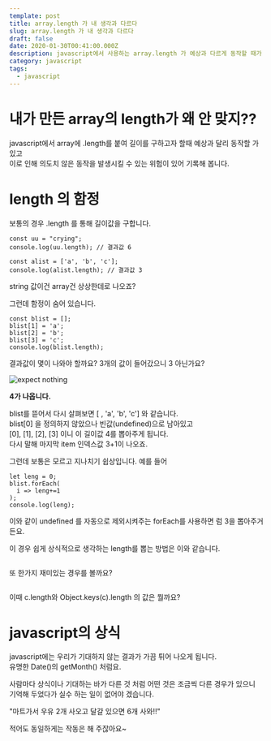 ```yaml
---
template: post
title: array.length 가 내 생각과 다르다
slug: array.length 가 내 생각과 다르다
draft: false
date: 2020-01-30T00:41:00.000Z
description: javascript에서 사용하는 array.length 가 예상과 다르게 동작할 때가 있어 정리해 봅니다
category: javascript
tags:
  - javascript
---
```

# 내가 만든 array의 length가 왜 안 맞지??

javascript에서 array에 .length를 붙여 길이를 구하고자 할때 예상과 달리 동작할 가 있고\
이로 인해 의도치 않은 동작을 발생시킬 수 있는 위험이 있어 기록해 봅니다.

# [](https://github.com/byungjuJin/byungjujin.github.io/blob/temp/_posts/2020-01-30-array.length%20%EA%B0%80%20%EB%8B%A4%EB%A5%B4%EB%8B%A4.md#length-%EC%9D%98-%ED%95%A8%EC%A0%95)length 의 함정

보통의 경우 .length 를 통해 길이값을 구합니다.

```
const uu = "crying";
console.log(uu.length); // 결과값 6

const alist = ['a', 'b', 'c'];
console.log(alist.length); // 결과값 3
```

string 값이건 array건 상상한데로 나오죠?

그런데 함정이 숨어 있습니다.

```
const blist = [];
blist[1] = 'a';
blist[2] = 'b';
blist[3] = 'c';
console.log(blist.length);
```

결과값이 몇이 나와야 할까요? 3개의 값이 들어갔으니 3 아닌가요?

![expect nothing](/media/expect.jpg "expect nothing")

**4가 나옵니다.**

blist를 뜯어서 다시 살펴보면 \[ , 'a', 'b', 'c'] 와 같습니다.\
blist\[0] 을 정의하지 않았으나 빈값(undefined)으로 남아있고\
\[0], \[1], \[2], \[3] 이니 이 길이값 4를 뽑아주게 됩니다.\
다시 말해 마지막 item 인덱스값 3+1이 나오죠.

그런데 보통은 모르고 지나치기 쉽상입니다. 예를 들어

```
let leng = 0;
blist.forEach(
  i => leng+=1
);
console.log(leng);
```

이와 같이 undefined 를 자동으로 제외시켜주는 forEach를 사용하면 럼 3을 뽑아주거든요.

이 경우 쉽게 상식적으로 생각하는 length를 뽑는 방법은 이와 같습니다.

```

```

또 한가지 재미있는 경우를 볼까요?

```

```

이때 c.length와 Object.keys(c).length 의 값은 뭘까요?

# [](https://github.com/byungjuJin/byungjujin.github.io/blob/temp/_posts/2020-01-30-array.length%20%EA%B0%80%20%EB%8B%A4%EB%A5%B4%EB%8B%A4.md#javascript%EC%9D%98-%EC%83%81%EC%8B%9D)javascript의 상식

javascript에는 우리가 기대하지 않는 결과가 가끔 튀어 나오게 됩니다.\
유명한 Date()의 getMonth() 처럼요.

사람마다 상식이나 기대하는 바가 다른 것 처럼 어떤 것은 조금씩 다른 경우가 있으니\
기억해 두었다가 실수 하는 일이 없어야 겠습니다.

"마트가서 우유 2개 사오고 달걀 있으면 6개 사와!!"

적어도 동일하게는 작동은 해 주잖아요~